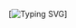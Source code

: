 [![Typing SVG](https://readme-typing-svg.demolab.com?font=Fira+Code&size=24&pause=1000&width=435&lines=Hello+there%F0%9F%91%8B)]
